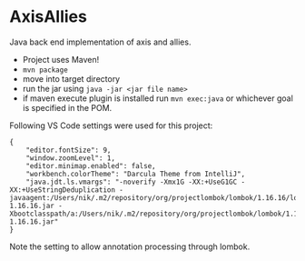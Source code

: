 # AxisAllies
Java back end implementation of axis and allies.

- Project uses Maven!
- `mvn package`
- move into target directory
- run the jar using `java -jar <jar file name>`
- if maven execute plugin is installed run `mvn exec:java` or whichever goal is specified in the POM.

Following VS Code settings were used for this project:
```
{
    "editor.fontSize": 9,
    "window.zoomLevel": 1,
    "editor.minimap.enabled": false,
    "workbench.colorTheme": "Darcula Theme from IntelliJ",
    "java.jdt.ls.vmargs": "-noverify -Xmx1G -XX:+UseG1GC -XX:+UseStringDeduplication -javaagent:/Users/nik/.m2/repository/org/projectlombok/lombok/1.16.16/lombok-1.16.16.jar -Xbootclasspath/a:/Users/nik/.m2/repository/org/projectlombok/lombok/1.16.16/lombok-1.16.16.jar"
}
```
Note the setting to allow annotation processing through lombok.
